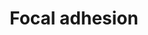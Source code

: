 ---
annotations:
- id: PW:0000648
  parent: signaling pathway
  type: Pathway Ontology
  value: cell adhesion signaling pathway
authors:
- 169.230.77.174
- MaintBot
- Thomas
- Khanspers
- AlexanderPico
- Egonw
- Zari
- Dtruong
- MirellaKalafati
- Ariutta
- Eweitz
- Fehrhart
citedin:
- link: PMC9222608
  title: Fish as Model Systems to Study Epigenetic Drivers in Human Self-Domestication
    and Neurodevelopmental Cognitive Disorders (2022)
- link: PMC9015122
  title: Understanding signaling and metabolic paths using semantified and harmonized
    information about biological interactions (2022)
- link: PMC8421385
  title: Disrupting biological sensors of force promotes tissue regeneration in large
    organisms (2021)
- link: PMC8278688
  title: Complete response to neoadjuvant chemoradiotherapy in rectal cancer is associated
    with RAS/AKT mutations and high tumour mutational burden (2021)
- link: PMC8261657
  title: Biological and clinical features of triple negative Invasive Lobular Carcinomas
    of the breast. Clinical outcome and actionable molecular alterations☆ (2021)
- link: PMC7329820
  title: Citalopram-induced pathways regulation and tentative treatment-outcome-predicting
    biomarkers in lymphoblastoid cell lines from depression patients (2020)
- link: PMC6309236
  title: Biological Pathways Leading From ANGPTL8 to Diabetes Mellitus–A Co-expression
    Network Based Analysis (2018)
- link: PMC5085087
  title: Long Term Culture of the A549 Cancer Cell Line Promotes Multilamellar Body
    Formation and Differentiation towards an Alveolar Type II Pneumocyte Phenotype
    (2016)
- link: PMC2896198
  title: 'AltAnalyze and DomainGraph: analyzing and visualizing exon expression data
    (2010)'
- link: PMC9646470
  title: Clinical improvement of DM1 patients reflected by reversal of disease-induced
    gene expression in blood (2022)
- link: PMC9614744
  title: Shared mechanisms and crosstalk of COVID-19 and osteoporosis via vitamin
    D (2022)
- link: 10.3389/fimmu.2021.769011
  title: 'A Practical Strategy for Exploring the Pharmacological Mechanism of Luteolin
    Against COVID-19/Asthma Comorbidity: Findings of System Pharmacology and Bioinformatics
    Analysis (2024)'
communities:
- ONTOX
description: Cell-matrix adhesions play essential roles in important biological processes
  including cell motility, cell proliferation, cell differentiation, regulation of
  gene expression and cell survival. At the cell-extracellular matrix contact points,
  specialized structures are formed and termed focal adhesions, where bundles of actin
  filaments are anchored to transmembrane receptors of the integrin family through
  a multi-molecular complex of junctional plaque proteins. Some of the constituents
  of focal adhesions participate in the structural link between membrane receptors
  and the actin cytoskeleton, while others are signalling molecules, including different
  protein kinases and phosphatases, their substrates, and various adapter proteins.
  Integrin signaling is dependent upon the non-receptor tyrosine kinase activities
  of the FAK and src proteins as well as the adaptor protein functions of FAK, src
  and Shc to initiate downstream signaling events. These signalling events culminate
  in reorganization of the actin cytoskeleton; a prerequisite for changes in cell
  shape and motility, and gene expression. Similar morphological alterations and modulation
  of gene expression are initiated by the binding of growth factors to their respective
  receptors, emphasizing the considerable crosstalk between adhesion- and growth factor-mediated
  signalling.  Proteins on this pathway have targeted assays available via the [https://assays.cancer.gov/available_assays?wp_id=WP306
  CPTAC Assay Portal]
last-edited: 2024-08-07
ndex: d9bdca58-8b5f-11eb-9e72-0ac135e8bacf
organisms:
- Homo sapiens
redirect_from:
- /index.php/Pathway:WP306
- /instance/WP306
- /instance/WP306_r135112
revision: r135112
schema-jsonld:
- '@context': https://schema.org/
  '@id': https://wikipathways.github.io/pathways/WP306.html
  '@type': Dataset
  creator:
    '@type': Organization
    name: WikiPathways
  description: Cell-matrix adhesions play essential roles in important biological
    processes including cell motility, cell proliferation, cell differentiation, regulation
    of gene expression and cell survival. At the cell-extracellular matrix contact
    points, specialized structures are formed and termed focal adhesions, where bundles
    of actin filaments are anchored to transmembrane receptors of the integrin family
    through a multi-molecular complex of junctional plaque proteins. Some of the constituents
    of focal adhesions participate in the structural link between membrane receptors
    and the actin cytoskeleton, while others are signalling molecules, including different
    protein kinases and phosphatases, their substrates, and various adapter proteins.
    Integrin signaling is dependent upon the non-receptor tyrosine kinase activities
    of the FAK and src proteins as well as the adaptor protein functions of FAK, src
    and Shc to initiate downstream signaling events. These signalling events culminate
    in reorganization of the actin cytoskeleton; a prerequisite for changes in cell
    shape and motility, and gene expression. Similar morphological alterations and
    modulation of gene expression are initiated by the binding of growth factors to
    their respective receptors, emphasizing the considerable crosstalk between adhesion-
    and growth factor-mediated signalling.  Proteins on this pathway have targeted
    assays available via the [https://assays.cancer.gov/available_assays?wp_id=WP306
    CPTAC Assay Portal]
  keywords:
  - ACTB
  - ACTG1
  - ACTN1
  - ACTN4
  - AKT1
  - AKT2
  - AKT3
  - ARHGAP35
  - ARHGAP5
  - BAD
  - BCAR1
  - BCL2
  - BIRC2
  - BIRC3
  - BLK
  - BRAF
  - BUB1B-PAK6
  - CAPN2
  - CAV1
  - CAV2
  - CAV3
  - CCND1
  - CCND2
  - CCND3
  - CDC42
  - CHAD
  - COL1A1
  - COL1A2
  - COL2A1
  - COL4A1
  - COL4A2
  - COL4A4
  - COL4A6
  - COL5A2
  - COL5A3
  - COL6A2
  - COMP
  - CRK
  - CRKL
  - CTNNB1
  - DIAPH1
  - DOCK1
  - EGF
  - EGFR
  - ELK1
  - EMP2
  - ERBB2
  - FGR
  - FIGF
  - FLNA
  - FLNB
  - FLNC
  - FLT1
  - FN1
  - FYN
  - GRB2
  - GSK3B
  - HCK
  - HGF
  - HRAS
  - IBSP
  - IGF1
  - IGF1R
  - ILK
  - ITGA1
  - ITGA10
  - ITGA11
  - ITGA2
  - ITGA2B
  - ITGA3
  - ITGA4
  - ITGA5
  - ITGA6
  - ITGA7
  - ITGA8
  - ITGA9
  - ITGAV
  - ITGB1
  - ITGB3
  - ITGB4
  - ITGB5
  - ITGB6
  - ITGB7
  - ITGB8
  - JUN
  - KDR
  - LAMA1
  - LAMA2
  - LAMA3
  - LAMA4
  - LAMA5
  - LAMB1
  - LAMB2
  - LAMB3
  - LAMC1
  - LAMC2
  - LAMC3
  - MAP2K1
  - MAPK1
  - MAPK10
  - MAPK3
  - MAPK8
  - MAPK9
  - MET
  - MYL10
  - MYL12A
  - MYL12B
  - MYL2
  - MYL5
  - MYL7
  - MYL9
  - MYLK
  - MYLK2
  - MYLK3
  - MYLK4
  - MYLPF
  - PAK1
  - PAK2
  - PAK3
  - PAK4
  - PAK6
  - PARVA
  - PARVB
  - PARVG
  - PDGFA
  - PDGFB
  - PDGFC
  - PDGFD
  - PDGFRA
  - PDGFRB
  - PDPK1
  - PGF
  - PIK3CA
  - PIK3CB
  - PIK3CD
  - PIK3R1
  - PIK3R2
  - PIK3R3
  - PIP2
  - PIP3
  - PIP5K1C
  - PPP1CA
  - PPP1CB
  - PPP1CC
  - PPP1R12A
  - PPP1R12B
  - PPP1R12C
  - PRKCA
  - PRKCB
  - PRKCG
  - PTEN
  - PTK2
  - PTK6
  - PXN
  - RAC1
  - RAC2
  - RAC3
  - RAF1
  - RAP1A
  - RAP1B
  - RAPGEF1
  - RASGRF1
  - RELN
  - RHOA
  - ROCK1
  - ROCK2
  - SHC1
  - SHC2
  - SHC3
  - SHC4
  - SOS1
  - SPP1
  - SRC
  - SRMS
  - STYK1
  - TESK2
  - THBS1
  - THBS2
  - THBS3
  - THBS4
  - TLN1
  - TLN2
  - TNC
  - TNK1
  - TNK2
  - TNN
  - TNR
  - TNXB
  - TXK
  - VASP
  - VAV1
  - VAV2
  - VAV3
  - VCL
  - VEGF
  - VEGFB
  - VEGFC
  - VTN
  - VWF
  - XIAP
  - ZYX
  license: CC0
  name: Focal adhesion
seo: CreativeWork
title: Focal adhesion
wpid: WP306
---